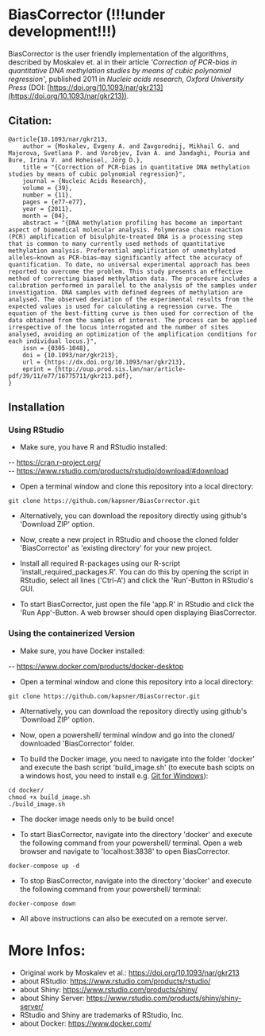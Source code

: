 # BiasCorrector (!!!under development!!!)

BiasCorrector is the user friendly implementation of the algorithms, described by Moskalev et. al in their article *'Correction of PCR-bias in quantitative DNA methylation studies by means of cubic polynomial regression'*, published 2011 in *Nucleic acids research, Oxford University Press* (DOI: [https://doi.org/10.1093/nar/gkr213](https://doi.org/10.1093/nar/gkr213)).  

## Citation:  
```
@article{10.1093/nar/gkr213,
    author = {Moskalev, Evgeny A. and Zavgorodnij, Mikhail G. and Majorova, Svetlana P. and Vorobjev, Ivan A. and Jandaghi, Pouria and Bure, Irina V. and Hoheisel, Jörg D.},
    title = "{Correction of PCR-bias in quantitative DNA methylation studies by means of cubic polynomial regression}",
    journal = {Nucleic Acids Research},
    volume = {39},
    number = {11},
    pages = {e77-e77},
    year = {2011},
    month = {04},
    abstract = "{DNA methylation profiling has become an important aspect of biomedical molecular analysis. Polymerase chain reaction (PCR) amplification of bisulphite-treated DNA is a processing step that is common to many currently used methods of quantitative methylation analysis. Preferential amplification of unmethylated alleles—known as PCR-bias—may significantly affect the accuracy of quantification. To date, no universal experimental approach has been reported to overcome the problem. This study presents an effective method of correcting biased methylation data. The procedure includes a calibration performed in parallel to the analysis of the samples under investigation. DNA samples with defined degrees of methylation are analysed. The observed deviation of the experimental results from the expected values is used for calculating a regression curve. The equation of the best-fitting curve is then used for correction of the data obtained from the samples of interest. The process can be applied irrespective of the locus interrogated and the number of sites analysed, avoiding an optimization of the amplification conditions for each individual locus.}",
    issn = {0305-1048},
    doi = {10.1093/nar/gkr213},
    url = {https://dx.doi.org/10.1093/nar/gkr213},
    eprint = {http://oup.prod.sis.lan/nar/article-pdf/39/11/e77/16775711/gkr213.pdf},
}
```

## Installation  

### Using RStudio  

- Make sure, you have R and RStudio installed:  

-- https://cran.r-project.org/  
-- https://www.rstudio.com/products/rstudio/download/#download  

- Open a terminal window and clone this repository into a local directory:  
```
git clone https://github.com/kapsner/BiasCorrector.git
```

- Alternatively, you can download the repository directly using github's 'Download ZIP' option.  

- Now, create a new project in RStudio and choose the cloned folder 'BiasCorrector' as 'existing directory' for your new project.  

- Install all required R-packages using our R-script 'install_required_packages.R'. You can do this by opening the script in RStudio, select all lines ('Ctrl-A') and click the 'Run'-Button in RStudio's GUI.  

- To start BiasCorrector, just open the file 'app.R' in RStudio and click the 'Run App'-Button. A web browser should open displaying BiasCorrector.  


### Using the containerized Version  

- Make sure, you have Docker installed:  

-- https://www.docker.com/products/docker-desktop  

- Open a terminal window and clone this repository into a local directory:  
```
git clone https://github.com/kapsner/BiasCorrector.git
```

- Alternatively, you can download the repository directly using github's 'Download ZIP' option.  

- Now, open a powershell/ terminal window and go into the cloned/ downloaded 'BiasCorrector' folder.  

- To build the Docker image, you need to navigate into the folder 'docker' and execute the bash script 'build_image.sh' (to execute bash scipts on a windows host, you need to install e.g. [Git for Windows](https://gitforwindows.org/)):  
```
cd docker/
chmod +x build_image.sh
./build_image.sh
```

- The docker image needs only to be build once!  

- To start BiasCorrector, navigate into the directory 'docker' and execute the following command from your powershell/ terminal. Open a web browser and navigate to 'localhost:3838' to open BiasCorrector.  
```
docker-compose up -d
```

- To stop BiasCorrector, navigate into the directory 'docker' and execute the following command from your powershell/ terminal:  
```
docker-compose down
```

- All above instructions can also be executed on a remote server.  


# More Infos:

- Original work by Moskalev et al.: https://doi.org/10.1093/nar/gkr213
- about RStudio: https://www.rstudio.com/products/rstudio/
- about Shiny: https://www.rstudio.com/products/shiny/
- about Shiny Server: https://www.rstudio.com/products/shiny/shiny-server/
- RStudio and Shiny are trademarks of RStudio, Inc.
- about Docker: https://www.docker.com/

